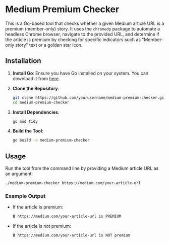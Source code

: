 # Medium Premium Checker

This is a Go-based tool that checks whether a given Medium article URL is a premium (member-only) story. It uses the `chromedp` package to automate a headless Chrome browser, navigate to the provided URL, and determine if the article is premium by checking for specific indicators such as "Member-only story" text or a golden star icon.

## Installation

1. **Install Go**: Ensure you have Go installed on your system. You can download it from [here](https://golang.org/dl/).

2. **Clone the Repository**:
   ```bash
   git clone https://github.com/yourusername/medium-premium-checker.git
   cd medium-premium-checker
   ```

3. **Install Dependencies**:
   ```bash
   go mod tidy
   ```

4. **Build the Tool**:
   ```bash
   go build -o medium-premium-checker
   ```

## Usage

Run the tool from the command line by providing a Medium article URL as an argument:

```bash
./medium-premium-checker https://medium.com/your-article-url
```

### Example Output

- If the article is premium:
  ```bash
  🔒 https://medium.com/your-article-url is PREMIUM
  ```

- If the article is not premium:
  ```bash
  🔒 https://medium.com/your-article-url is NOT premium
  ```
